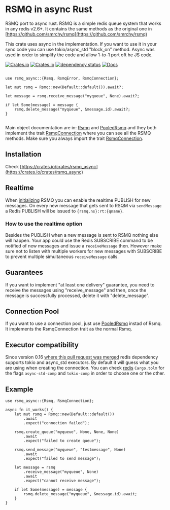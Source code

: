 <!-- cargo-sync-readme start -->

# RSMQ in async Rust

RSMQ port to async rust. RSMQ is a simple redis queue system that works in any
redis v2.6+. It contains the same methods as the original one
in [https://github.com/smrchy/rsmq](https://github.com/smrchy/rsmq)

This crate uses async in the implementation. If you want to use it in your sync
code you can use tokio/async_std "block_on" method. Async was used in order to
simplify the code and allow 1-to-1 port oft he JS code.

[![Crates.io](https://img.shields.io/crates/v/rsmq_async)](https://crates.io/crates/rsmq_async)
[![Crates.io](https://img.shields.io/crates/l/rsmq_async)](https://choosealicense.com/licenses/mit/)
[![dependency status](https://deps.rs/crate/rsmq_async/3.0.1/status.svg)](https://deps.rs/crate/rsmq_async)
[![Docs](https://img.shields.io/badge/docs-latest-blue.svg?style=flat-square)](https://docs.rs/rsmq_async)

```rust,no_run

use rsmq_async::{Rsmq, RsmqError, RsmqConnection};

let mut rsmq = Rsmq::new(Default::default()).await?;

let message = rsmq.receive_message("myqueue", None).await?;

if let Some(message) = message {
    rsmq.delete_message("myqueue", &message.id).await?;
}


```

Main object documentation are in: <a href="https://docs.rs/rsmq_async/3.0.1/rsmq_async/struct.Rsmq.html">Rsmq</a> and
<a href="https://docs.rs/rsmq_async/3.0.1/rsmq_async/struct.PooledRsmq.html">PooledRsmq</a> and they both implement the trait
<a href="https://docs.rs/rsmq_async/3.0.1/rsmq_async/trait.RsmqConnection.html">RsmqConnection</a> where you can see all the RSMQ
methods. Make sure you always import the trait <a href="https://docs.rs/rsmq_async/3.0.1/rsmq_async/trait.RsmqConnection.html">RsmqConnection</a>.

## Installation

Check [https://crates.io/crates/rsmq_async](https://crates.io/crates/rsmq_async)

## Realtime

When [initializing](#initialize) RSMQ you can enable the realtime PUBLISH for
new messages. On every new message that gets sent to RSQM via `sendMessage` a
Redis PUBLISH will be issued to `{rsmq.ns}:rt:{qname}`.

### How to use the realtime option

Besides the PUBLISH when a new message is sent to RSMQ nothing else will happen.
Your app could use the Redis SUBSCRIBE command to be notified of new messages
and issue a `receiveMessage` then. However make sure not to listen with multiple
workers for new messages with SUBSCRIBE to prevent multiple simultaneous
`receiveMessage` calls.

## Guarantees

If you want to implement "at least one delivery" guarantee, you need to receive
the messages using "receive_message" and then, once the message is successfully
processed, delete it with "delete_message".

## Connection Pool

If you want to use a connection pool, just use <a href="https://docs.rs/rsmq_async/3.0.1/rsmq_async/struct.PooledRsmq.html">PooledRsmq</a>
instad of Rsmq. It implements the RsmqConnection trait as the normal Rsmq.

## Executor compatibility

Since version 0.16 [where this pull request was merged](https://github.com/mitsuhiko/redis-rs/issues/280)
redis dependency supports tokio and async_std executors. By default it will guess what
you are using when creating the connection. You can
check [redis](https://github.com/mitsuhiko/redis-rs/blob/master/Cargo.toml) `Cargo.tolm` for
the flags `async-std-comp` and `tokio-comp` in order to choose one or the other.

## Example

```rust,no_run
use rsmq_async::{Rsmq, RsmqConnection};

async fn it_works() {
    let mut rsmq = Rsmq::new(Default::default())
        .await
        .expect("connection failed");

    rsmq.create_queue("myqueue", None, None, None)
        .await
        .expect("failed to create queue");

    rsmq.send_message("myqueue", "testmessage", None)
        .await
        .expect("failed to send message");

    let message = rsmq
        .receive_message("myqueue", None)
        .await
        .expect("cannot receive message");

    if let Some(message) = message {
        rsmq.delete_message("myqueue", &message.id).await;
    }
}

```


<!-- cargo-sync-readme end -->
